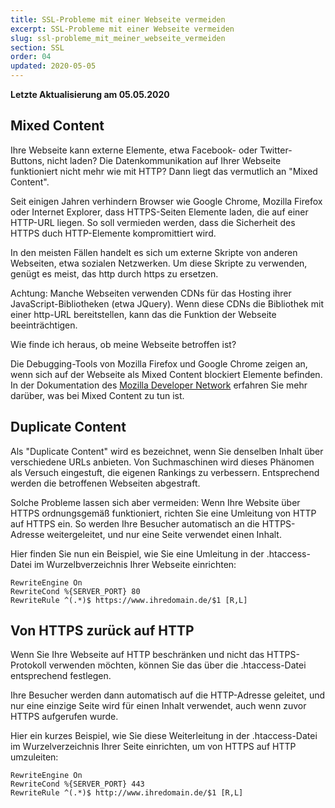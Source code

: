 ```yaml
---
title: SSL-Probleme mit einer Webseite vermeiden
excerpt: SSL-Probleme mit einer Webseite vermeiden
slug: ssl-probleme_mit_meiner_webseite_vermeiden
section: SSL
order: 04
updated: 2020-05-05
---
```


**Letzte Aktualisierung am 05.05.2020**
 
## Mixed Content
Ihre Webseite kann externe Elemente, etwa Facebook- oder Twitter-Buttons, nicht laden? Die Datenkommunikation auf Ihrer Webseite funktioniert nicht mehr wie mit HTTP? Dann liegt das vermutlich an "Mixed Content".

Seit einigen Jahren verhindern Browser wie Google Chrome, Mozilla Firefox oder Internet Explorer, dass HTTPS-Seiten Elemente laden, die auf einer HTTP-URL liegen. So soll vermieden werden, dass die Sicherheit des HTTPS duch HTTP-Elemente kompromittiert wird.

In den meisten Fällen handelt es sich um externe Skripte von anderen Webseiten, etwa sozialen Netzwerken. Um diese Skripte zu verwenden, genügt es meist, das http durch https zu ersetzen.

Achtung: Manche Webseiten verwenden CDNs für das Hosting ihrer JavaScript-Bibliotheken (etwa JQuery). Wenn diese CDNs die Bibliothek mit einer http-URL bereitstellen, kann das die Funktion der Webseite beeinträchtigen.

Wie finde ich heraus, ob meine Webseite betroffen ist?

Die Debugging-Tools von Mozilla Firefox und Google Chrome zeigen an, wenn sich auf der Webseite als Mixed Content blockiert Elemente befinden. In der Dokumentation des [Mozilla Developer Network](https://developer.mozilla.org/en-us/docs/Web/Security/Mixed_content) erfahren Sie mehr darüber, was bei Mixed Content zu tun ist.


## Duplicate Content
Als "Duplicate Content" wird es bezeichnet, wenn Sie denselben Inhalt über verschiedene URLs anbieten. Von Suchmaschinen wird dieses Phänomen als Versuch eingestuft, die eigenen Rankings zu verbessern. Entsprechend werden die betroffenen Webseiten abgestraft.

Solche Probleme lassen sich aber vermeiden: Wenn Ihre Website über HTTPS ordnungsgemäß funktioniert, richten Sie eine Umleitung von HTTP auf HTTPS ein. So werden Ihre Besucher automatisch an die HTTPS-Adresse weitergeleitet, und nur eine Seite verwendet einen Inhalt.

Hier finden Sie nun ein Beispiel, wie Sie eine Umleitung in der .htaccess-Datei im Wurzelbverzeichnis Ihrer Webseite einrichten:


```
RewriteEngine On
RewriteCond %{SERVER_PORT} 80
RewriteRule ^(.*)$ https://www.ihredomain.de/$1 [R,L]
```




## Von HTTPS zurück auf HTTP
Wenn Sie Ihre Webseite auf HTTP beschränken und nicht das HTTPS-Protokoll verwenden möchten, können Sie das über die .htaccess-Datei entsprechend festlegen.

Ihre Besucher werden dann automatisch auf die HTTP-Adresse geleitet, und nur eine einzige Seite wird für einen Inhalt verwendet, auch wenn zuvor HTTPS aufgerufen wurde.

Hier ein kurzes Beispiel, wie Sie diese Weiterleitung in der .htaccess-Datei im Wurzelverzeichnis Ihrer Seite einrichten, um von HTTPS auf HTTP umzuleiten:


```
RewriteEngine On
RewriteCond %{SERVER_PORT} 443
RewriteRule ^(.*)$ http://www.ihredomain.de/$1 [R,L]
```



